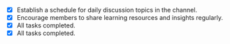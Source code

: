 - [x] Establish a schedule for daily discussion topics in the channel.
- [x] Encourage members to share learning resources and insights regularly.
- [x] All tasks completed.
- [x] All tasks completed.